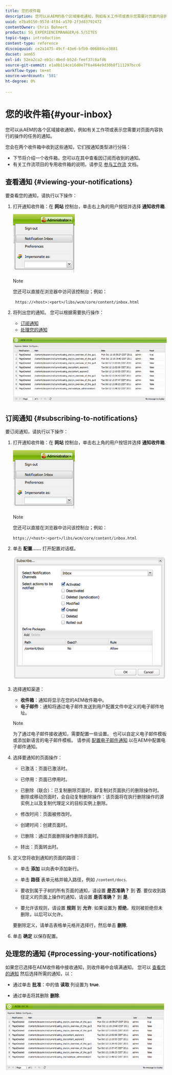 ```yaml
---
title: 您的收件箱
description: 您可以从AEM的各个区域接收通知，例如有关工作项或表示您需要对页面内容执行的操作的任务的通知。
uuid: e7ba9150-957d-4f84-a570-2f3d83792472
contentOwner: Chris Bohnert
products: SG_EXPERIENCEMANAGER/6.5/SITES
topic-tags: introduction
content-type: reference
discoiquuid: ce2a1475-49cf-43e6-bfb9-006884ce3881
docset: aem65
exl-id: 52ea2ca2-eb1c-4bed-b52d-feef37c6afd6
source-git-commit: e1a0b114ce16d0e7f6a464e9d30b8f111297bcc6
workflow-type: tm+mt
source-wordcount: '581'
ht-degree: 0%

---
```


# 您的收件箱{#your-inbox}

您可以从AEM的各个区域接收通知，例如有关工作项或表示您需要对页面内容执行的操作的任务的通知。

您会在两个收件箱中收到这些通知，它们按通知类型进行分隔：

* 下节将介绍一个收件箱，您可以在其中查看因订阅而收到的通知。
* 有关工作流项目的专用收件箱的说明，请参见 [参与工作流](/help/sites-classic-ui-authoring/classic-workflows-participating.md) 文档。

## 查看通知 {#viewing-your-notifications}

要查看您的通知，请执行以下操作：

1. 打开通知收件箱：在 **网站** 控制台，单击右上角的用户按钮并选择 **通知收件箱**.

   ![screen_shot_2012-02-08at105226am](assets/screen_shot_2012-02-08at105226am.png)

   >[!NOTE]
   >
   >您还可以直接在浏览器中访问该控制台；例如：
   >
   >
   >` https://<host>:<port>/libs/wcm/core/content/inbox.html`

1. 将列出您的通知。 您可以根据需要执行操作：

   * [订阅通知](#subscribing-to-notifications)
   * [处理您的通知](#processing-your-notifications)

   ![chlimage_1-4](assets/chlimage_1-4.jpeg)

## 订阅通知 {#subscribing-to-notifications}

要订阅通知，请执行以下操作：

1. 打开通知收件箱：在 **网站** 控制台，单击右上角的用户按钮并选择 **通知收件箱**.

   ![screen_shot_2012-02-08at105226am-1](assets/screen_shot_2012-02-08at105226am-1.png)

   >[!NOTE]
   >
   >您还可以直接在浏览器中访问该控制台；例如：
   >
   >
   >`https://<host>:<port>/libs/wcm/core/content/inbox.html`

1. 单击 **配置……** 打开配置对话框。

   ![screen_shot_2012-02-08at111056am](assets/screen_shot_2012-02-08at111056am.png)

1. 选择通知渠道：

   * **收件箱**：通知将显示在您的AEM收件箱中。
   * **电子邮件**：通知将通过电子邮件发送到用户配置文件中定义的电子邮件地址。

   >[!NOTE]
   >
   >为了通过电子邮件接收通知，需要配置一些设置。 也可以自定义电子邮件模板或添加新语言的电子邮件模板。 请参阅 [配置电子邮件通知](/help/sites-administering/notification.md#configuringemailnotification) 以在AEM中配置电子邮件通知。

1. 选择要通知的页面操作：

   * 已激活：页面已激活时。
   * 已停用：页面已停用时。
   * 已删除（联合）：已复制删除页面时，即复制对页面执行的删除操作时。
删除或移动页面时，会自动复制删除操作：该页面将在执行删除操作的源实例上以及复制代理定义的目标实例上删除。

   * 修改时间：页面被修改时。
   * 创建时间：创建页面时。
   * 已删除：通过页面删除操作删除页面时。
   * 转出：页面转出时。

1. 定义您将收到通知的页面的路径：

   * 单击 **添加** 以向表中添加新行。
   * 单击 **路径** 表单元格并输入路径，例如 `/content/docs`.

   * 要收到属于子树的所有页面的通知，请设置 **是否准确？** 到 **否**.
要仅收到路径定义的页面上操作的通知，请设置 **是否准确？** 到 **是**.

   * 要允许该规则，请设置 **规则** 到 **允许**. 如果设置为 **拒绝**，规则被拒绝但未删除，以后可以允许。

   要删除定义，请单击表格单元格并选择行，然后单击 **删除**.

1. 单击 **确定** 以保存配置。

## 处理您的通知 {#processing-your-notifications}

如果您已选择在AEM收件箱中接收通知，则收件箱中会填满通知。 您可以 [查看您的通知](#viewing-your-notifications) 然后选择所需的通知，以：

* 通过单击 **批准**：中的值 **读取** 列设置为 **true**.

* 通过单击将其删除 **删除**.

![chlimage_1-5](assets/chlimage_1-5.jpeg)

